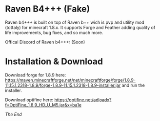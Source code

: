 # Raven B4+++ (Fake)
Raven b4+++ is built on top of Raven b++ wich is pvp and utility mod (tottaly) for minecraft 1.8.x. It supports Forge and Feather adding quality of life improvements, bug fixes, and so much more.

Offical Discord of Raven b4+++:
(Soon)

# Installation & Download
Download forge for 1.8.9 here: https://maven.minecraftforge.net/net/minecraftforge/forge/1.8.9-11.15.1.2318-1.8.9/forge-1.8.9-11.15.1.2318-1.8.9-installer.jar 
and run the installer.

Download optifine here:
https://optifine.net/adloadx?f=OptiFine_1.8.9_HD_U_M5.jar&x=ba1e

_The End_
